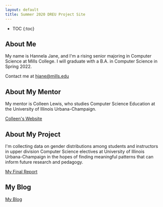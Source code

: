 ```yaml
---
layout: default
title: Summer 2020 DREU Project Site
---
```


* TOC
{:toc}

## About Me

My name is Hannela Jane, and I'm a rising senior majoring in Computer Science at Mills College. I will graduate with a B.A. in Computer Science in Spring 2022.

Contact me at hjane@mills.edu

## About My Mentor

My mentor is Colleen Lewis, who studies Computer Science Education at the University of Illinois Urbana-Champaign.

[Colleen's Website](https://publish.illinois.edu/colleenlewis/)

## About My Project

I'm collecting data on gender distributions among students and instructors in upper division Computer Science electives at University of Illinois Urbana-Champaign in the hopes of finding meaningful patterns that can inform future research and pedagogy.

[My Final Report](files/finalreport.pdf)

## My Blog

[My Blog](blog.html)
